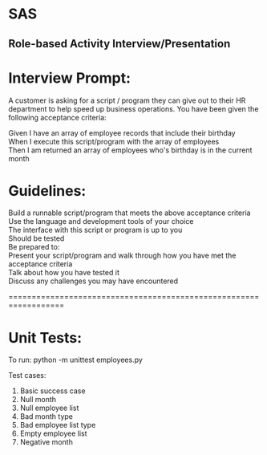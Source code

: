 # SAS

## Role-based Activity Interview/Presentation  

# Interview Prompt:  

A customer is asking for a script / program they can give out to their HR department to help speed up business operations. You have been given the following acceptance criteria:  

Given I have an array of employee records that include their birthday  
When I execute this script/program with the array of employees  
Then I am returned an array of employees who's birthday is in the current month  

# Guidelines:

Build a runnable script/program that meets the above acceptance criteria  
Use the language and development tools of your choice  
The interface with this script or program is up to you  
Should be tested  
Be prepared to:  
Present your script/program and walk through how you have met the acceptance criteria  
Talk about how you have tested it  
Discuss any challenges you may have encountered  

==================================================================  
  
# Unit Tests:  

To run: python -m unittest employees.py  

Test cases:  
1) Basic success case  
2) Null month  
3) Null employee list  
4) Bad month type  
5) Bad employee list type  
6) Empty employee list  
7) Negative month  
